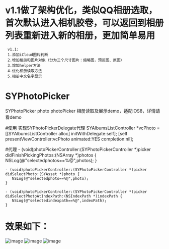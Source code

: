 # v1.1做了架构优化，类似QQ相册选取，首次默认进入相机胶卷，可以返回到相册列表重新进入新的相册，更加简单易用
     v1.1:
     1.添加iCloud图片判断
     2.增加相册和图片对象（分为三个尺寸图片：缩略图，预览图、原图）
     3.增加helper方法
     4.优化相册读取方法
     5.相册中文名字显示

# SYPhotoPicker
SYPhotoPicker photo photoPicker 相册读取及展示demo，适配iOS8，详情请看demo

#使用 实现SYPhotoPickerDelegate代理
      SYAlbumsListController *vcPhoto = [[SYAlbumsListController alloc] initWithDelegate:self];
      [self presentViewController:vcPhoto animated:YES completion:nil];

#代理
    - (void)photoPickerController:(SYPhotoPickerController *)picker didFinishPickingPhotos:(NSArray *)photos {
       NSLog(@"selectedphotos==%@",photos);
    }

    - (void)photoPickerController:(SYPhotoPickerController *)picker didSelectPhoto:(SYAsset *)photo {
       NSLog(@"selectedphoto==%@",photo);
    }
    
    - (void)photoPickerController:(SYPhotoPickerController *)picker didSelectPhotoAtIndexPath:(NSIndexPath *)indexPath {
       NSLog(@"selectedindexpath==%@",indexPath);
    }

# 效果如下：
 ![image](https://github.com/reesun1130/SYPhotoPicker/blob/master/SYPhotoPicker/syphotopicker1.png)
 ![image](https://github.com/reesun1130/SYPhotoPicker/blob/master/SYPhotoPicker/syphotopicker2.png)
 ![image](https://github.com/reesun1130/SYPhotoPicker/blob/master/SYPhotoPicker/syphotopicker3.png)
